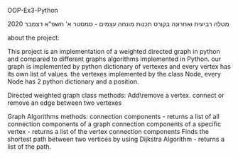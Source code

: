 OOP-Ex3-Python

מטלה רביעית ואחרונה בקורס תכנות מונחה עצמים - סמסטר א' תשפ"א דצמבר 2020

about the project:

This project is an implementation of a weighted directed graph in python and compared to different graphs algorithms implemented in Python.
our graph is implemented by python dictionary of vertexes and every vertex has its own list of values.
the vertexes implemented by the class Node, every Node has 2 python dictionary and a position.

Directed weighted graph class methods:
  Add\remove a vertex.
  connect or remove an edge between two vertexes

Graph Algorithms methods:
  connection components - returns a list of all connection components of a graph
  connection components of a specific vertex - returns a list of the vertex connection components
  Finds the shortest path between two vertices by using Dijkstra Algorithm - returns a list of the path.

